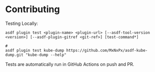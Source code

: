 # Contributing

Testing Locally:

```shell
asdf plugin test <plugin-name> <plugin-url> [--asdf-tool-version <version>] [--asdf-plugin-gitref <git-ref>] [test-command*]

#
asdf plugin test kube-dump https://github.com/MxNxPx/asdf-kube-dump.git "kube-dump --help"
```

Tests are automatically run in GitHub Actions on push and PR.
